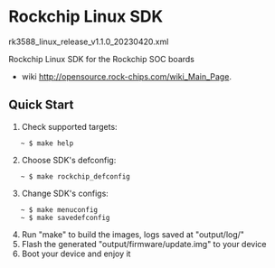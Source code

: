 # Rockchip Linux SDK
rk3588_linux_release_v1.1.0_20230420.xml


Rockchip Linux SDK for the Rockchip SOC boards
  - wiki <http://opensource.rock-chips.com/wiki_Main_Page>.

## Quick Start

1. Check supported targets:
```shell
   ~ $ make help
```
2. Choose SDK's defconfig:
```shell
   ~ $ make rockchip_defconfig
```
3. Change SDK's configs:
```shell
   ~ $ make menuconfig
   ~ $ make savedefconfig
```
4. Run "make" to build the images, logs saved at "output/log/"
5. Flash the generated "output/firmware/update.img" to your device
6. Boot your device and enjoy it
